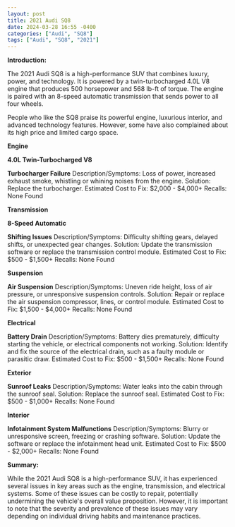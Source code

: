```yaml
---
layout: post
title: 2021 Audi SQ8
date: 2024-03-28 16:55 -0400
categories: ["Audi", "SQ8"]
tags: ["Audi", "SQ8", "2021"]
---
```

**Introduction:**

The 2021 Audi SQ8 is a high-performance SUV that combines luxury, power, and technology. It is powered by a twin-turbocharged 4.0L V8 engine that produces 500 horsepower and 568 lb-ft of torque. The engine is paired with an 8-speed automatic transmission that sends power to all four wheels.

People who like the SQ8 praise its powerful engine, luxurious interior, and advanced technology features. However, some have also complained about its high price and limited cargo space.

**Engine**

**4.0L Twin-Turbocharged V8**

**Turbocharger Failure**
Description/Symptoms: Loss of power, increased exhaust smoke, whistling or whining noises from the engine.
Solution: Replace the turbocharger.
Estimated Cost to Fix: $2,000 - $4,000+
Recalls: None Found

**Transmission**

**8-Speed Automatic**

**Shifting Issues**
Description/Symptoms: Difficulty shifting gears, delayed shifts, or unexpected gear changes.
Solution: Update the transmission software or replace the transmission control module.
Estimated Cost to Fix: $500 - $1,500+
Recalls: None Found

**Suspension**

**Air Suspension**
Description/Symptoms: Uneven ride height, loss of air pressure, or unresponsive suspension controls.
Solution: Repair or replace the air suspension compressor, lines, or control module.
Estimated Cost to Fix: $1,500 - $4,000+
Recalls: None Found

**Electrical**

**Battery Drain**
Description/Symptoms: Battery dies prematurely, difficulty starting the vehicle, or electrical components not working.
Solution: Identify and fix the source of the electrical drain, such as a faulty module or parasitic draw.
Estimated Cost to Fix: $500 - $1,500+
Recalls: None Found

**Exterior**

**Sunroof Leaks**
Description/Symptoms: Water leaks into the cabin through the sunroof seal.
Solution: Replace the sunroof seal.
Estimated Cost to Fix: $500 - $1,000+
Recalls: None Found

**Interior**

**Infotainment System Malfunctions**
Description/Symptoms: Blurry or unresponsive screen, freezing or crashing software.
Solution: Update the software or replace the infotainment head unit.
Estimated Cost to Fix: $500 - $2,000+
Recalls: None Found

**Summary:**

While the 2021 Audi SQ8 is a high-performance SUV, it has experienced several issues in key areas such as the engine, transmission, and electrical systems. Some of these issues can be costly to repair, potentially undermining the vehicle's overall value proposition. However, it is important to note that the severity and prevalence of these issues may vary depending on individual driving habits and maintenance practices.
